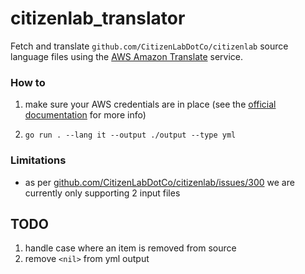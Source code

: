 # citizenlab_translator
Fetch and translate `github.com/CitizenLabDotCo/citizenlab` source language files using the [AWS Amazon Translate](https://aws.amazon.com/translate/) service.

### How to
1. make sure your AWS credentials are in place (see the [official documentation](https://docs.aws.amazon.com/sdk-for-go/v1/developer-guide/configuring-sdk.html#specifying-credentials) for more info)

1. `go run . --lang it --output ./output --type yml`

### Limitations
* as per [github.com/CitizenLabDotCo/citizenlab/issues/300](https://github.com/CitizenLabDotCo/citizenlab/issues/300) we are currently only supporting 2 input files

## TODO
1. handle case where an item is removed from source
1. remove `<nil>` from yml output